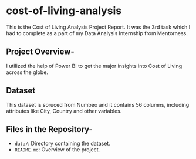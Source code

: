 # cost-of-living-analysis
This is the Cost of Living Analysis Project Report. It was the 3rd task which I had to complete as a part of my Data Analysis Internship from Mentorness.  
## Project Overview- 
I utilized the help of Power BI to get the major insights into Cost of Living across the globe.
## Dataset
This dataset is soruced from Numbeo and it contains 56 columns, including attributes like City, Country and other variables. 

## Files in the Repository-

- `data/`: Directory containing the dataset.
- `README.md`: Overview of the project.
